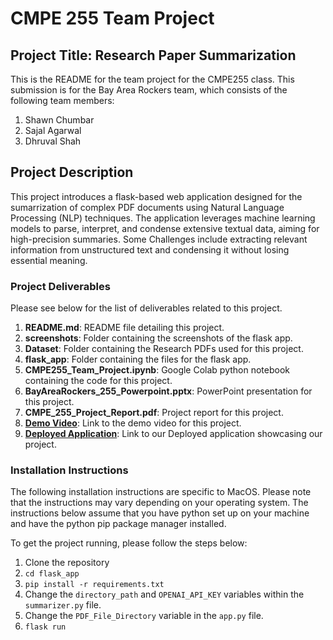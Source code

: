 # CMPE 255 Team Project

## Project Title: Research Paper Summarization

This is the README for the team project for the CMPE255 class. 
This submission is for the Bay Area Rockers team, which consists of the following team members:

1. Shawn Chumbar
2. Sajal Agarwal
3. Dhruval Shah

## Project Description

This project introduces a flask-based web application designed for the sumarrization of complex PDF documents using Natural Language Processing (NLP) techniques. The application leverages machine learning models to parse, interpret, and condense extensive textual data, aiming for high-precision summaries. Some Challenges include extracting relevant information from unstructured text and condensing it without losing essential meaning.

### Project Deliverables

Please see below for the list of deliverables related to this project.

1. **README.md**: README file detailing this project.
2. **screenshots**: Folder containing the screenshots of the flask app.
3. **Dataset**: Folder containing the Research PDFs used for this project.
4. **flask_app**: Folder containing the files for the flask app.
5. **CMPE255_Team_Project.ipynb**: Google Colab python notebook containing the code for this project.
6. **BayAreaRockers_255_Powerpoint.pptx**: PowerPoint presentation for this project.
7. **CMPE_255_Project_Report.pdf**: Project report for this project.
8. **[Demo Video](https://www.youtube.com/watch?v=F6rSS3O_tTo&ab_channel=ShawnChumbar)**: Link to the demo video for this project.
9. **[Deployed Application](https://secure-lake-72644-581f94b7623c.herokuapp.com/)**: Link to our Deployed application showcasing our project. 

### Installation Instructions

The following installation instructions are specific to MacOS. Please note that the instructions may vary depending on your operating system.
The instructions below assume that you have python set up on your machine and have the python pip package manager installed.

To get the project running, please follow the steps below:

1. Clone the repository
2. `cd flask_app`
3. `pip install -r requirements.txt`
4. Change the `directory_path` and `OPENAI_API_KEY` variables within the `summarizer.py` file.
5. Change the `PDF_File_Directory` variable in the `app.py` file.
6. `flask run`
